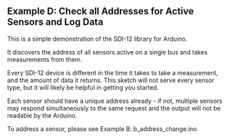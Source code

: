 ## Example D: Check all Addresses for Active Sensors and Log Data<!-- {#example_d_page} -->

This is a simple demonstration of the SDI-12 library for Arduino.

It discovers the address of all sensors active on a single bus and takes measurements from them.

Every SDI-12 device is different in the time it takes to take a measurement, and the amount of data it returns.  This sketch will not serve every sensor type, but it will likely be helpful in getting you started.

Each sensor should have a unique address already - if not, multiple sensors may respond simultaneously to the same request and the output will not be readable by the Arduino.

To address a sensor, please see Example B: b_address_change.ino

[//]: # ( @section d_simple_logger_pio PlatformIO Configuration )

[//]: # ( @include{lineno} d_simple_logger/platformio.ini )

[//]: # ( @section d_simple_logger_code The Complete Example )

[//]: # ( @include{lineno} d_simple_logger/d_simple_logger.ino )
